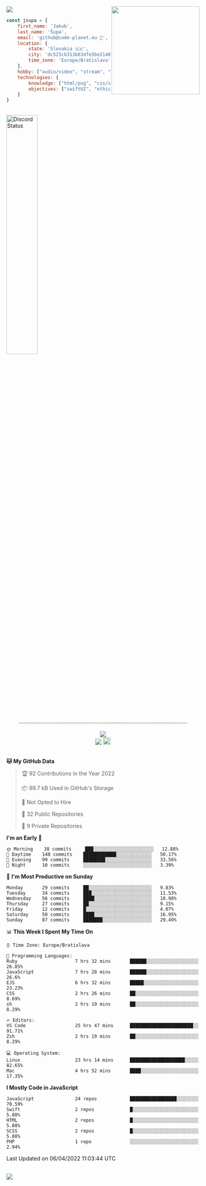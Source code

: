 
<img src="https://creepy-corp.eu/pika-bg.png">
<img align='right' src="https://creepy-corp.eu/pika.gif" width="230">
<br>

```js
const jsupa = {
    first_name: 'Jakub',
    last_name: 'Šupa',
    email: 'github@code-planet.eu 📧',
    location: {
        state: 'Slovakia 🇸🇰',
        city: 'dc523cb313b63dfe5be2140b0c05b3bc',
        time_zone: 'Europe/Bratislava'
    },
    hobby: ["audio/video", "stream", "3D modelling/printing", "crypto (XRP 🤍)", "IoT/DIY", "tech"],
    technologies: {
        knowledge: ["html/pug", "css/scss", "javascript/jquery", "vue/react", "nodejs", "ruby on rails", "php", "pgsql/mysql"],
        objectives: ["swiftUI", "ethical hacking", "boost all knowledge to master class"]
    }
}

  ```

<br>
<a href="https://discord.gg/DqWrEvyWX7" target="_blank">
<img width="40%" alt="Discord Status" src="https://lanyard.cnrad.dev/api/616613956676485122?borderRadius=6px&bg=161b22">
</a>
<br>
<p align="center">
.............................................................................................................
<br><br>
<a href="https://wakatime.com/@698e3ae2-2e7a-4cf6-a9e7-192f2b7d1525"><img src="https://wakatime.com/badge/user/698e3ae2-2e7a-4cf6-a9e7-192f2b7d1525.svg"></a><br>
<img src="https://visitor-badge.laobi.icu/badge?page_id=jsupa.jsupa">
<a href='https://ko-fi.com/Y8Y246Y0V' target='_blank'>
    <img src="https://img.shields.io/badge/buy%20me%20a%20coffee-donate-yellow.svg" alt="Buy Me A Coffee donate button" height="20px"/>
</a>
<br><br>

<!--START_SECTION:waka-->
**🐱 My GitHub Data** 

> 🏆 92 Contributions in the Year 2022
 > 
> 📦 89.7 kB Used in GitHub's Storage 
 > 
> 🚫 Not Opted to Hire
 > 
> 📜 32 Public Repositories 
 > 
> 🔑 9 Private Repositories  
 > 
**I'm an Early 🐤** 

```text
🌞 Morning    38 commits     ███░░░░░░░░░░░░░░░░░░░░░░   12.88% 
🌆 Daytime    148 commits    ████████████░░░░░░░░░░░░░   50.17% 
🌃 Evening    99 commits     ████████░░░░░░░░░░░░░░░░░   33.56% 
🌙 Night      10 commits     ░░░░░░░░░░░░░░░░░░░░░░░░░   3.39%

```
📅 **I'm Most Productive on Sunday** 

```text
Monday       29 commits     ██░░░░░░░░░░░░░░░░░░░░░░░   9.83% 
Tuesday      34 commits     ███░░░░░░░░░░░░░░░░░░░░░░   11.53% 
Wednesday    56 commits     ████░░░░░░░░░░░░░░░░░░░░░   18.98% 
Thursday     27 commits     ██░░░░░░░░░░░░░░░░░░░░░░░   9.15% 
Friday       12 commits     █░░░░░░░░░░░░░░░░░░░░░░░░   4.07% 
Saturday     50 commits     ████░░░░░░░░░░░░░░░░░░░░░   16.95% 
Sunday       87 commits     ███████░░░░░░░░░░░░░░░░░░   29.49%

```


📊 **This Week I Spent My Time On** 

```text
⌚︎ Time Zone: Europe/Bratislava

💬 Programming Languages: 
Ruby                     7 hrs 32 mins       ██████░░░░░░░░░░░░░░░░░░░   26.85% 
JavaScript               7 hrs 28 mins       ██████░░░░░░░░░░░░░░░░░░░   26.6% 
EJS                      6 hrs 32 mins       █████░░░░░░░░░░░░░░░░░░░░   23.23% 
CSS                      2 hrs 26 mins       ██░░░░░░░░░░░░░░░░░░░░░░░   8.69% 
sh                       2 hrs 19 mins       ██░░░░░░░░░░░░░░░░░░░░░░░   8.29%

🔥 Editors: 
VS Code                  25 hrs 47 mins      ███████████████████████░░   91.71% 
Zsh                      2 hrs 19 mins       ██░░░░░░░░░░░░░░░░░░░░░░░   8.29%

💻 Operating System: 
Linux                    23 hrs 14 mins      ████████████████████░░░░░   82.65% 
Mac                      4 hrs 52 mins       ████░░░░░░░░░░░░░░░░░░░░░   17.35%

```

**I Mostly Code in JavaScript** 

```text
JavaScript               24 repos            █████████████████░░░░░░░░   70.59% 
Swift                    2 repos             █░░░░░░░░░░░░░░░░░░░░░░░░   5.88% 
HTML                     2 repos             █░░░░░░░░░░░░░░░░░░░░░░░░   5.88% 
SCSS                     2 repos             █░░░░░░░░░░░░░░░░░░░░░░░░   5.88% 
PHP                      1 repo              ░░░░░░░░░░░░░░░░░░░░░░░░░   2.94%

```



 Last Updated on 06/04/2022 11:03:44 UTC
<!--END_SECTION:waka-->

</p><br>
<img src="https://creepy-corp.eu/pika-bg-bottom.png">
